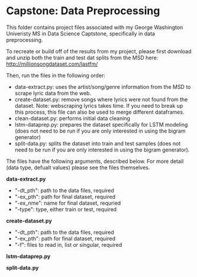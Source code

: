 # Capstone: Data Preprocessing

This folder contains project files associated with my George Washington Univeristy MS in Data Science Captstone, specifically in data preprocessing. 

To recreate or build off of the results from my project, please first download and unzip both the train and test dat splits from the MSD here: http://millionsongdataset.com/lastfm/ 

Then, run the files in the following order:

* data-extract.py: uses the artist/song/genre information from the MSD to scrape lyric data from the web. 
* create-dataset.py: remove songs where lyrics were not found from the dataset. Note: webscraping lyrics takes time. If you need to break up this process, this file can also be used to merge different dataframes.
* clean-dataset.py: performs initial data cleaning 
* lstm-dataprep.py: prepares the dataset specifically for LSTM modeling (does not need to be run if you are only interested in using the bigram generator)
* split-data.py: splits the dataset into train and test samples (does not need to be run if you are only interested in using the bigram generator). 

The files have the following arguments, described below. For more detail (data type, defualt values) please see the files themselves.

**data-extract.py**
* "-dt_pth": path to the data files, required
* "-ex_pth": path for final dataset, required
* "-ex_nme": name for final dataset, requried
* "-type": type, either train or test, required 

**create-dataset.py**
* "-dt_pth": path to the data files, required
* "-ex_pth": path for final dataset, required
* "-f": files to read in, list or singular, required 

**lstm-dataprep.py**

**split-data.py**


